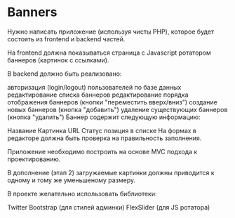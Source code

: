 # Banners
Нужно написать приложение (используя чисты PHP), которое будет состоять из frontend и backend частей.

На frontend должна показываться страница с Javascript ротатором баннеров (картинок с ссылками).

В backend должно быть реализовано:

авторизация (login/logout) пользователей по базе данных
редактирование списка баннеров
редактирование порядка отображения баннеров (кнопки "переместить вверх/вниз")
создание новых баннеров (кнопка "добавить")
удаление существующих баннеров (кнопка "удалить")
Баннер содержит следующую информацию:

Название
Картинка
URL
Статус
позиция в списке
На формах в редакторе должна быть проверка на правильность заполнения.

Приложение необходимо построить на основе MVC подхода к проектированию.

В дополнение (этап 2) загружаемые картинки должны приводится к одному и тому же уменьшеному размеру.

В проекте желательно использовать библиотеки:

Twitter Bootstrap (для стилей админки)
FlexSlider (для JS ротатора)
